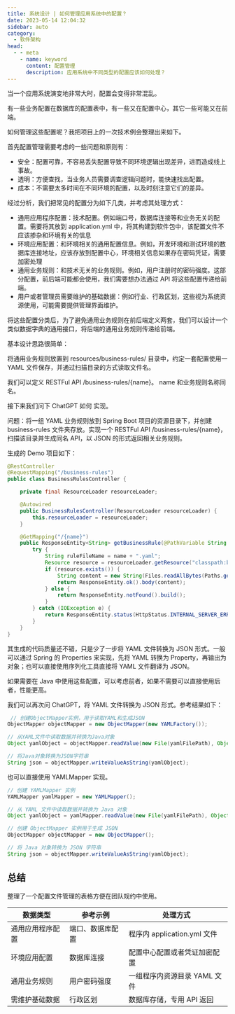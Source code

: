 ```yaml
---
title: 系统设计 | 如何管理应用系统中的配置？
date: 2023-05-14 12:04:32
sidebar: auto
category: 
  - 软件架构
head:
  - - meta
    - name: keyword
      content: 配置管理
      description: 应用系统中不同类型的配置应该如何处理？
---
```


当一个应用系统演变地非常大时，配置会变得非常混乱。

有一些业务配置在数据库的配置表中，有一些又在配置中心，其它一些可能又在前端。

如何管理这些配置呢？我把项目上的一次技术例会整理出来如下。

首先配置管理需要考虑的一些问题和原则有：

- 安全：配置可靠，不容易丢失配置导致不同环境逻辑出现差异，进而造成线上事故。
- 透明：方便查找，当业务人员需要调查逻辑问题时，能快速找出配置。
- 成本：不需要太多时间在不同环境的配置，以及时刻注意它们的差异。

经过分析，我们把常见的配置分为如下几类，并考虑其处理方式：

- 通用应用程序配置：技术配置。例如端口号，数据库连接等和业务无关的配置。需要将其放到 application.yml 中，将其构建到软件包中，该配置文件不应该掺杂和环境有关的信息
- 环境应用配置：和环境相关的通用配置信息。例如，开发环境和测试环境的数据库连接地址，应该存放到配置中心，环境相关信息如果存在密码凭证，需要加密处理
- 通用业务规则：和技术无关的业务规则。例如，用户注册时的密码强度。这部分配置，前后端可能都会使用，我们需要想办法通过 API 将这些配置传递给前端。
- 用户或者管理员需要维护的基础数据：例如行业、行政区划，这些视为系统资源使用，可能需要提供管理界面维护。

将这些配置分类后，为了避免通用业务规则在前后端定义两套，我们可以设计一个类似数据字典的通用接口，将后端的通用业务规则传递给前端。

基本设计思路很简单：

将通用业务规则放置到 resources/business-rules/ 目录中，约定一套配置使用一 YAML 文件保存，并通过扫描目录的方式读取文件名。

我们可以定义 RESTFul API /business-rules/{name}。 name 和业务规则名称同名。

接下来我们问下 ChatGPT 如何 实现。

问题：将一组 YAML 业务规则放到 Spring Boot 项目的资源目录下，并创建 business-rules 文件夹存放。实现一个 RESTFul API /business-rules/{name}，扫描该目录并生成同名 API，以 JSON 的形式返回相关业务规则。

生成的 Demo 项目如下：

```java
@RestController
@RequestMapping("/business-rules")
public class BusinessRulesController {

    private final ResourceLoader resourceLoader;

    @Autowired
    public BusinessRulesController(ResourceLoader resourceLoader) {
        this.resourceLoader = resourceLoader;
    }

    @GetMapping("/{name}")
    public ResponseEntity<String> getBusinessRule(@PathVariable String name) {
        try {
            String ruleFileName = name + ".yaml";
            Resource resource = resourceLoader.getResource("classpath:business-rules/" + ruleFileName);
            if (resource.exists()) {
                String content = new String(Files.readAllBytes(Paths.get(resource.getURI())), StandardCharsets.UTF_8);
                return ResponseEntity.ok().body(content);
            } else {
                return ResponseEntity.notFound().build();
            }
        } catch (IOException e) {
            return ResponseEntity.status(HttpStatus.INTERNAL_SERVER_ERROR).body("Error reading business rule");
        }
    }
}
```

其生成的代码质量还不错，只是少了一步将 YAML 文件转换为 JSON 形式。一般可以通过 Spring 的 Properties 来实现，先将 YAML 转换为 Property，再输出为对象；也可以直接使用序列化工具直接将 YAML 文件翻译为 JSON。

如果需要在 Java 中使用这些配置，可以考虑前者，如果不需要可以直接使用后者，性能更高。

我们可以再次问 ChatGPT，将 YAML 文件转换为 JSON 形式。参考结果如下：

```java
 // 创建ObjectMapper实例，用于读取YAML和生成JSON
ObjectMapper objectMapper = new ObjectMapper(new YAMLFactory());

// 从YAML文件中读取数据并转换为Java对象
Object yamlObject = objectMapper.readValue(new File(yamlFilePath), Object.class);

// 将Java对象转换为JSON字符串
String json = objectMapper.writeValueAsString(yamlObject);
```

也可以直接使用 YAMLMapper 实现。

```java
// 创建 YAMLMapper 实例
YAMLMapper yamlMapper = new YAMLMapper();

// 从 YAML 文件中读取数据并转换为 Java 对象
Object yamlObject = yamlMapper.readValue(new File(yamlFilePath), Object.class);

// 创建 ObjectMapper 实例用于生成 JSON
ObjectMapper objectMapper = new ObjectMapper();

// 将 Java 对象转换为 JSON 字符串
String json = objectMapper.writeValueAsString(yamlObject);
```

## 总结

整理了一个配置文件管理的表格方便在团队规约中使用。

| 数据类型     | 参考示例     | 处理方式                   |
|----------|----------|------------------------|
| 通用应用程序配置 | 端口、数据库配置 | 程序内 application.yml 文件 |
| 环境应用配置   | 数据库连接    | 配置中心配置或者凭证加密配置         |
| 通用业务规则   | 用户密码强度   | 一组程序内资源目录 YAML 文件      |
| 需维护基础数据  | 行政区划     | 数据库存储，专用 API 返回        |

